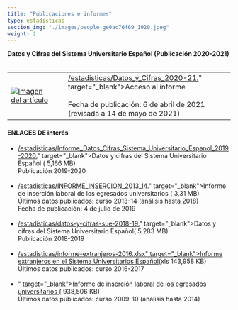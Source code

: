 ```yaml
---
title: "Publicaciones e informes"
type: estadisticas
section_img: "./images/people-ge0ac76f69_1920.jpeg"
weight: 2
---
```

<b>Datos y Cifras del Sistema Universitario Español (Publicación 2020-2021)</b><br><br>
<table border=0 width=700>
<tr>
<td><a href="{{<siteurl>}}images/estadisticas/portada_estadisticas.jpg" title="Imagen del artículo"><img alt="Imagen del artículo" src="{{<siteurl>}}images/estadisticas/portada_estadisticas_250X250.jpg"></a></td>
<td width=10>&nbsp;</td>
<td ><a href="{{<siteurl>}}documentos/</a><i class="fas fa-external-link-alt"></i>/estadisticas/Datos_y_Cifras_2020-21.</a><i class="fas fa-external-link-alt"></i>" target="_blank">Acceso al informe <i class="fas fa-external-link-alt"></i></a><br><br>
Fecha de publicación: 6 de abril de 2021 (revisada a 14 de mayo de 2021)</td>
</tr>
</table>
<article id="section_sub_title">
        <div class="container">
            <div class="row">
                <div class="col-12 subtitle d-flex align-content-center">
				    <i class="far fa-external-link d-none d-lg-inline-block"></i>
                    <i class="far fa-external-link d-block d-lg-none"></i>
                    <h4>ENLACES DE interés</h4>
                </div>
            </div>
        </div>
    </article>
<ul> 
<li><a href="{{<siteurl>}}documentos/</a><i class="fas fa-external-link-alt"></i>/estadisticas/Informe_Datos_Cifras_Sistema_Universitario_Espanol_2019-2020.</a><i class="fas fa-external-link-alt"></i>" target="_blank">Datos y cifras del Sistema Universitario Español </a> (</a><i class="fas fa-external-link-alt"></i> 5,166 MB) <i class="fas fa-external-link-alt"></i><br>
Publicación 2019-2020<br><br>
</li>
<li><a href="{{<siteurl>}}documentos/</a><i class="fas fa-external-link-alt"></i>/estadisticas/INFORME_INSERCION_2013_14.</a><i class="fas fa-external-link-alt"></i>" target="_blank">Informe de inserción laboral de los egresados universitarios </a>(</a><i class="fas fa-external-link-alt"></i> 3,31 MB) <i class="fas fa-external-link-alt"></i><br>
Últimos datos publicados: curso 2013-14 (análisis hasta 2018)
<br>
Fecha de publicación: 4 de julio de 2019<br><br>
</li>
<li><a href="{{<siteurl>}}documentos/</a><i class="fas fa-external-link-alt"></i>/estadisticas/datos-y-cifras-sue-2018-19.</a><i class="fas fa-external-link-alt"></i>" target="_blank">Datos y cifras del Sistema Universitario Español</a>(</a><i class="fas fa-external-link-alt"></i> 5,283 MB) <i class="fas fa-external-link-alt"></i> <br>Publicación 2018-2019<br><br></li>
<li><a href="{{<siteurl>}}documentos/</a><i class="fas fa-external-link-alt"></i>/estadisticas/informe-extranjeros-2016.xlsx" target="_blank">Informe extranjeros en el Sistema Universitarios Español</a>(xls 143,958 KB) <i class="fas fa-external-link-alt"></i><br>Últimos datos publicados: curso 2016-2017<br><br></li>
<li><a href="https://www.universidades.gob.es/stfls/universidades/Estadisticas/ficheros/Informes_Infografias/insercion-laboral-egresados-universitarios-.</a><i class="fas fa-external-link-alt"></i>" target="_blank">Informe de inserción laboral de los egresados universitarios </a>(</a><i class="fas fa-external-link-alt"></i> 938,506 KB) <i class="fas fa-external-link-alt"></i><br>Últimos datos publicados: curso 2009-10 (análisis hasta 2014)<br><br></li>
</ul>